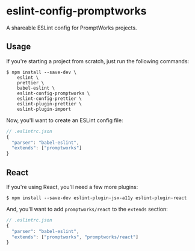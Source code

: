 # eslint-config-promptworks

A shareable ESLint config for PromptWorks projects.

## Usage

If you're starting a project from scratch, just run the following commands:

    $ npm install --save-dev \
        eslint \
        prettier \
        babel-eslint \
        eslint-config-promptworks \
        eslint-config-prettier \
        eslint-plugin-prettier \
        eslint-plugin-import

Now, you'll want to create an ESLint config file:

```javascript
// .eslintrc.json
{
  "parser": "babel-eslint",
  "extends": ["promptworks"]
}
```

## React

If you're using React, you'll need a few more plugins:

    $ npm install --save-dev eslint-plugin-jsx-a11y eslint-plugin-react

And, you'll want to add `promptworks/react` to the `extends` section:

```javascript
// .eslintrc.json
{
  "parser": "babel-eslint",
  "extends": ["promptworks", "promptworks/react"]
}
```
